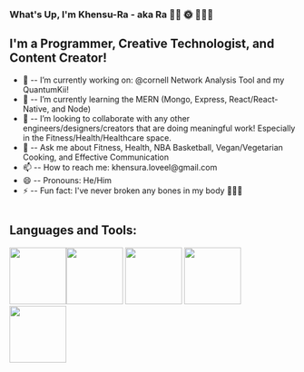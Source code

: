 ### What's Up, I'm Khensu-Ra - aka Ra 🤙🏾 🌞 👨🏾‍💻 

## I'm a Programmer, Creative Technologist, and Content Creator!

<ul>
  <li> 🔭 -- I’m currently working on: @cornell Network Analysis Tool and my QuantumKii! </li>
  <li> 🌱 -- I’m currently learning the MERN (Mongo, Express, React/React-Native, and Node)</li>
  <li> 👯  -- I’m looking to collaborate with any other engineers/designers/creators that are doing meaningful work! Especially in the Fitness/Health/Healthcare space. </li>
  <li> 💬  -- Ask me about Fitness, Health, NBA Basketball, Vegan/Vegetarian Cooking, and Effective Communication </li>
  <li> 📫  -- How to reach me: khensura.loveel@gmail.com </li>
  <li> 😄 -- Pronouns: He/Him </li>
  <li> ⚡ -- Fun fact: I've never broken any bones in my body 🤷🏾‍♂️ </li>
</ul>

```html
```
## Languages and Tools:
 <img src="https://cdn.jsdelivr.net/npm/programming-languages-logos/src/javascript/javascript.png" height="100"><img src="https://cdn.jsdelivr.net/npm/programming-languages-logos/src/html/html.png" height="100">
  <img src="https://cdn.jsdelivr.net/npm/programming-languages-logos/src/python/python.png" height="100"> 
  <img src="https://cdn.jsdelivr.net/npm/programming-languages-logos/src/swift/swift.png" height="100">
  <img src="https://cdn.jsdelivr.net/npm/programming-languages-logos/src/css/css.png" height="100">
